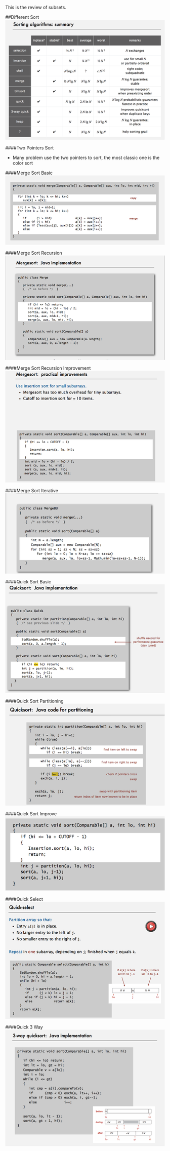 This is the review of subsets.

##Different Sort
![Different Sort](../image/Sorting-Algorithms.png)



####Two Pointers Sort
- Many problem use the two pointers to sort, the most classic one is the color sort

####Merge Sort Basic
![Merge Sort Basic](../image/MergeSort-Merge.png)

####Merge Sort Recursion
![Merge Sort Recursion](../image/MergeSort-Recursion.png)

####Merge Sort Recursion Improvement
![Merge Sort Recursion Improvement](../image/MergeSort-Recursion-Improve.png)

####Merge Sort Iterative
![Merge Sort Iterative](../image/MergeSort-Iterative.png)

####Quick Sort Basic
![Quick Sort Basic](../image/QuickSort-Sort.png)

####Quick Sort Partitioning
![Quick Sort Partitioning](../image/QuickSort-Partitioning.png)

####Quick Sort Improve
![Quick Sort Improve](../image/QuickSort-Improve.png)

####Quick Select
![Quick Select](../image/QuickSelect.png)

####Quick 3 Way
![Quick 3 Way](../image/QuickSort-3Way.png)
